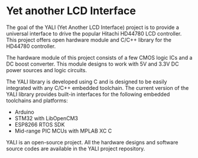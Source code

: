 Yet another LCD Interface
=========================

The goal of the YALI (Yet Another LCD Interface) project is to provide a universal interface to drive the popular Hitachi HD44780 LCD controller. This project offers open hardware module and C/C++ library for the HD44780 controller.

The hardware module of this project consists of a few CMOS logic ICs and a DC boost converter. This module designs to work with 5V and 3.3V DC power sources and logic circuits.

The YALI library is developed using C and is designed to be easily integrated with any C/C++ embedded toolchain. The current version of the YALI library provides built-in interfaces for the following embedded toolchains and platforms:

 - Arduino
 - STM32 with LibOpenCM3
 - ESP8266 RTOS SDK
 - Mid-range PIC MCUs with MPLAB XC C

YALI is an open-source project. All the hardware designs and software source codes are available in the YALI project repository.

